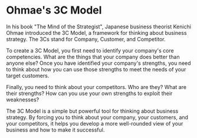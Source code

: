 # Ohmae's 3C Model



In his book "The Mind of the Strategist", Japanese business theorist Kenichi Ohmae introduced the 3C Model, a framework for thinking about business strategy. The 3Cs stand for Company, Customer, and Competitor.

To create a 3C Model, you first need to identify your company's core competencies. What are the things that your company does better than anyone else? Once you have identified your company's strengths, you need to think about how you can use those strengths to meet the needs of your target customers.

Finally, you need to think about your competitors. Who are they? What are their strengths? How can you use your own strengths to exploit their weaknesses?

The 3C Model is a simple but powerful tool for thinking about business strategy. By forcing you to think about your company, your customers, and your competitors, it helps you develop a more well-rounded view of your business and how to make it successful.